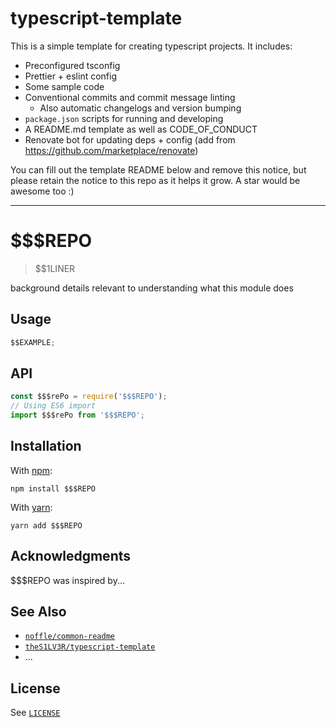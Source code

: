 # typescript-template

This is a simple template for creating typescript projects. It includes:

- Preconfigured tsconfig
- Prettier + eslint config
- Some sample code
- Conventional commits and commit message linting
  - Also automatic changelogs and version bumping
- `package.json` scripts for running and developing
- A README.md template as well as CODE_OF_CONDUCT
- Renovate bot for updating deps + config (add from <https://github.com/marketplace/renovate>)

You can fill out the template README below and remove this notice,
but please retain the notice to this repo as it helps it grow. A star would be awesome too :)

---

<!-- ! Replace $$$REPO with repository name -->

# $$$REPO

> $$1LINER

background details relevant to understanding what this module does

## Usage

```javascript
$$EXAMPLE;
```

## API

```js
const $$$rePo = require('$$$REPO');
// Using ES6 import
import $$$rePo from '$$$REPO';
```

## Installation

With [npm](https://npmjs.org/):

```shell
npm install $$$REPO
```

With [yarn](https://yarnpkg.com/en/):

```shell
yarn add $$$REPO
```

## Acknowledgments

$$$REPO was inspired by...

## See Also

- [`noffle/common-readme`](https://github.com/noffle/common-readme)
- [`theS1LV3R/typescript-template`](https://github.com/theS1LV3R/typescript-template)
- ...

## License

See [`LICENSE`](./LICENSE)
